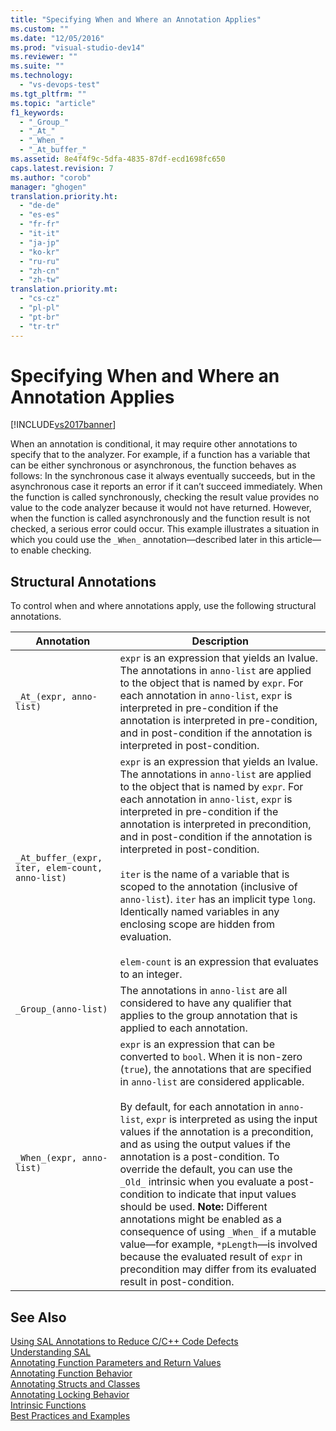 ```yaml
---
title: "Specifying When and Where an Annotation Applies"
ms.custom: ""
ms.date: "12/05/2016"
ms.prod: "visual-studio-dev14"
ms.reviewer: ""
ms.suite: ""
ms.technology: 
  - "vs-devops-test"
ms.tgt_pltfrm: ""
ms.topic: "article"
f1_keywords: 
  - "_Group_"
  - "_At_"
  - "_When_"
  - "_At_buffer_"
ms.assetid: 8e4f4f9c-5dfa-4835-87df-ecd1698fc650
caps.latest.revision: 7
ms.author: "corob"
manager: "ghogen"
translation.priority.ht: 
  - "de-de"
  - "es-es"
  - "fr-fr"
  - "it-it"
  - "ja-jp"
  - "ko-kr"
  - "ru-ru"
  - "zh-cn"
  - "zh-tw"
translation.priority.mt: 
  - "cs-cz"
  - "pl-pl"
  - "pt-br"
  - "tr-tr"
---
```

# Specifying When and Where an Annotation Applies
[!INCLUDE[vs2017banner](../code-quality/includes/vs2017banner.md)]

When an annotation is conditional, it may require other annotations to specify that to the analyzer.  For example, if a function has a variable that can be either synchronous or asynchronous, the function behaves as follows: In the synchronous case it always eventually succeeds, but in the asynchronous case it reports an error if it can’t succeed immediately. When the function is called synchronously, checking the result value provides no value to the code analyzer because it would not have returned.  However, when the function is called asynchronously and the function result is not checked, a serious error could occur. This example illustrates a situation in which you could use the `_When_` annotation—described later in this article—to enable checking.  
  
## Structural Annotations  
 To control when and where annotations apply, use the following structural annotations.  
  
|Annotation|Description|  
|----------------|-----------------|  
|`_At_(expr, anno-list)`|`expr` is an expression that yields an lvalue. The annotations in `anno-list` are applied to the object that is named by `expr`. For each annotation in `anno-list`, `expr` is interpreted in pre-condition if the annotation is interpreted in pre-condition, and in post-condition if the annotation is interpreted in post-condition.|  
|`_At_buffer_(expr, iter, elem-count, anno-list)`|`expr` is an expression that yields an lvalue. The annotations in `anno-list` are applied to the object that is named by `expr`. For each annotation in `anno-list`, `expr` is interpreted in pre-condition if the annotation is interpreted in precondition, and in post-condition if the annotation is interpreted in post-condition.<br /><br /> `iter` is the name of a variable that is scoped to the annotation (inclusive of `anno-list`). `iter` has an implicit type `long`. Identically named variables in any enclosing scope are hidden from evaluation.<br /><br /> `elem-count` is an expression that evaluates to an integer.|  
|`_Group_(anno-list)`|The annotations in `anno-list` are all considered to have any qualifier that applies to the group annotation that is applied to each annotation.|  
|`_When_(expr, anno-list)`|`expr` is an expression that can be converted to `bool`. When it is non-zero (`true`), the annotations that are specified in `anno-list` are considered applicable.<br /><br /> By default, for each annotation in `anno-list`, `expr` is interpreted as using the input values if the annotation is a precondition, and as using the output values if the annotation is a post-condition. To override the default, you can use the `_Old_` intrinsic when you evaluate a post-condition to indicate that input values should be used. **Note:**  Different annotations might be enabled as a consequence of using `_When_` if a mutable value—for example, `*pLength`—is involved because the evaluated result of `expr` in precondition may differ from its evaluated result in post-condition.|  
  
## See Also  
 [Using SAL Annotations to Reduce C/C++ Code Defects](../code-quality/using-sal-annotations-to-reduce-c-c---code-defects.md)   
 [Understanding SAL](../code-quality/understanding-sal.md)   
 [Annotating Function Parameters and Return Values](../code-quality/annotating-function-parameters-and-return-values.md)   
 [Annotating Function Behavior](../code-quality/annotating-function-behavior.md)   
 [Annotating Structs and Classes](../code-quality/annotating-structs-and-classes.md)   
 [Annotating Locking Behavior](../code-quality/annotating-locking-behavior.md)   
 [Intrinsic Functions](../code-quality/intrinsic-functions.md)   
 [Best Practices and Examples](../code-quality/best-practices-and-examples--sal-.md)